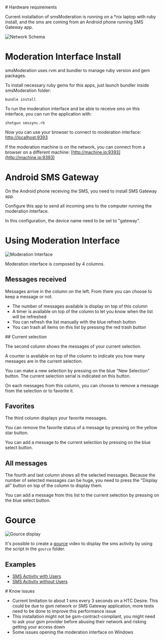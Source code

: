# Hardware requirements

Current installation of smsModeration is running on a *nix laptop with ruby install, and the sms are coming from an Android phone running SMS Gateway app.

![Network Schema](https://raw.github.com/alx/smsModeration/master/documentation/network.png)

# Moderation Interface Install

smsModeration uses rvm and bundler to manage ruby version and gem packages.

To install necessary ruby gems for this apps, just launch bundler inside smsModeration folder:

```
bundle install
```

To run the moderation interface and be able to receive sms on this interface, you can run the application with:

```
shotgun smssync.rb
```

Now you can use your browser to connect to moderation interface: [http://localhost:9393](http://localhost:9393)

If the moderation machine is on the network, you can connect from a browser on a different machine: [http://machine.ip:9393](http://machine.ip:9393)

# Android SMS Gateway

On the Android phone receiving the SMS, you need to install SMS Gateway app.

Configure this app to send all incoming sms to the computer running the moderation interface.

In this configuration, the device name need to be set to "gateway".

# Using Moderation Interface

![Moderation Interface](https://raw.github.com/alx/smsModeration/master/documentation/moderation_interface.png)

Moderation interface is composed by 4 columns.

## Messages received

Messages arrive in the column on the left. From there you can choose to keep a message or not.

* The number of messages available is display on top of this column
* A timer is available on top of the column to let you know when the list will be refreshed
* You can refresh the list manually with the blue refresh button
* You can trash all items on this list by pressing the red trash button

## Current selection

The second column shows the messages of your current selection.

A counter is available on top of the column to indicate you how many messages are in the current selection.

You can make a new selection by pressing on the blue "New Selection" button. The current selection serial is indicated on this button.

On each messages from this column, you can choose to remove a message from the selection or to favorite it.

## Favorites

The third column displays your favorite messages.

You can remove the favorite status of a message by pressing on the yellow star button.

You can add a message to the current selection by pressing on the blue select button.

## All messages

The fourth and last column shows all the selected messages. Because the number of selected messages can be huge, you need to press the "Display all" button on top of the column to display them.

You can add a message from this list to the current selection by pressing on the blue select button.

# Gource

![Gource display](https://raw.github.com/alx/smsModeration/master/documentation/grouce.png)

It's possible to create a [gource](https://code.google.com/p/gource/) video to display the sms activity by using the script in the ```gource``` folder.

## Examples

* [SMS Activity with Users](https://vimeo.com/58178587)
* [SMS Activity without Users](https://vimeo.com/58249481)

# Know issues

* Current limitation to about 1 sms every 3 seconds on a HTC Desire. This could be due to gsm network or SMS Gateway application, more tests need to be done to improve this performance issue
* This installation might not be gsm-contract-compliant, you might need to ask your gsm provider before abusing their network and risking getting your access down
* Some issues opening the moderation interface on Windows
